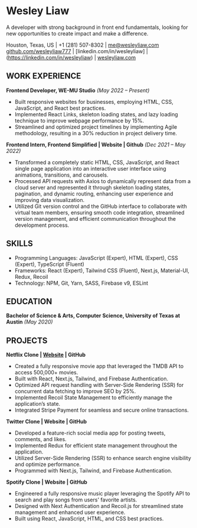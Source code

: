 # Wesley Liaw

A developer with strong background in front end fundamentals, looking for new opportunities to create impact and make a difference.

Houston, Texas, US | +1 (281) 507-8302 | [me@wesleyliaw.com](me@wesleyliaw.com)
[github.com/wesleyliaw777](https://github.com/wesleyliaw777) | [linkedin.com/in/wesleyliaw] | (https://linkedin.com/in/wesleyliaw) | [wesleyliaw.com](https://wesleyliaw.com)

## WORK EXPERIENCE

**Frontend Developer, WE-MU Studio** *(May 2022 – Present)*

- Built responsive websites for businesses, employing HTML, CSS, JavaScript, and React best practices.
- Implemented React Links, skeleton loading states, and lazy loading technique to improve webpage performance by 15%.
- Streamlined and optimized project timelines by implementing Agile methodology, resulting in a 30% reduction in project delivery time.

**Frontend Intern, Frontend Simplified | Website | Github** *(Dec 2021 – May 2022)*

- Transformed a completely static HTML, CSS, JavaScript, and React single page application into an interactive user interface using animations, transitions, and carousels.
- Processed API requests with Axios to dynamically represent data from a cloud server and represented it through skeleton loading states, pagination, and dynamic routing, enhancing user experience and improving data visualization.
- Utilized Git version control and the GitHub interface to collaborate with virtual team members, ensuring smooth code integration, streamlined version management, and efficient communication throughout the development process.

## SKILLS

- Programming Languages: JavaScript (Expert), HTML (Expert), CSS (Expert), TypeScript (Fluent)
- Frameworks: React (Expert), Tailwind CSS (Fluent), Next.js, Material-UI, Redux, Recoil
- Technology: NPM, Git, Yarn, SASS, Firebase v9, ESLint

## EDUCATION

**Bachelor of Science & Arts, Computer Science, University of Texas at Austin** *(May 2020)*

## PROJECTS

**Netflix Clone | [Website](https://block-movie-clone-zeta-taupe.vercel.app/) | GitHub**

- Created a fully responsive movie app that leveraged the TMDB API to access 500,000+ movies.
- Built with React, Next.js, Tailwind, and Firebase Authentication.
- Optimized API request handling with Server-Side Rendering (SSR) for concurrent data fetching to improve SEO by 25%.
- Implemented Recoil State Management to efficiently manage the application’s state.
- Integrated Stripe Payment for seamless and secure online transactions.

**Twitter Clone | Website | GitHub**

- Developed a feature-rich social media app for posting tweets, comments, and likes.
- Implemented Redux for efficient state management throughout the application.
- Utilized Server-Side Rendering (SSR) to enhance search engine visibility and optimize performance.
- Programmed with Next.js, Tailwind, and Firebase Authentication.

**Spotify Clone | Website | GitHub**

- Engineered a fully responsive music player leveraging the Spotify API to search and play songs from users' favorite artists.
- Designed with Next Authentication and Recoil.js for streamlined state management and enhanced user experience.
- Built using React, JavaScript, HTML, and CSS best practices.
